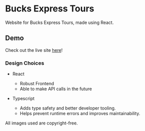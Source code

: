 # Bucks Express Tours
Website for Bucks Express Tours, made using React.

## Demo
Check out the live site [here](https://bucksexpresstours.com)!

### Design Choices
- React
    - Robust Frontend
    - Able to make API calls in the future

- Typescript
    - Adds type safety and better developer tooling.
    - Helps prevent runtime errors and improves maintainability.

All images used are copyright-free.